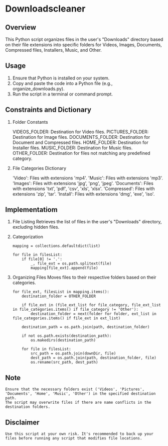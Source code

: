 # Downloadscleaner

## Overview

This Python script organizes files in the user's "Downloads" directory based on their file extensions into specific folders for Videos, Images, Documents, Compressed files, Installers, Music, and Other.

## Usage
1. Ensure that Python is installed on your system.
2. Copy and paste the code into a Python file (e.g., organize\_downloads.py).
3. Run the script in a terminal or command prompt.

## Constraints and Dictionary
1. Folder Constants

    VIDEOS_FOLDER: Destination for Video files.
    PICTURES_FOLDER: Destination for Image files.
    DOCUMENTS_FOLDER: Destination for Document and Compressed files.
    HOME_FOLDER: Destination for Installer files.
    MUSIC_FOLDER: Destination for Music files.
    OTHER_FOLDER: Destination for files not matching any predefined category.

2. File Categories Dictionary

    'Video': Files with extensions 'mp4'.
    'Music': Files with extensions 'mp3'.
    'Images': Files with extensions 'jpg', 'png', 'jpeg'.
    'Documents': Files with extensions 'txt', 'pdf', 'csv', 'xls', 'xlsx'.
    'Compressed': Files with extensions 'zip', 'tar'.
    'Install': Files with extensions 'dmg', 'exe', 'iso'.

## Implementatiom
1. File Listing
    Retrieves the list of files in the user's "Downloads" directory, excluding hidden files.

2. Categorization
    ```
    mapping = collections.defaultdict(list)

    for file in filesList:
        if file[0] != '.':
            _, file_ext = os.path.splitext(file)
            mapping[file_ext].append(file)

    ```

3. Organizing Files
    Moves files to their  respective folders based on their categories.
    ```
    for file_ext, filesList in mapping.items():
        destination_folder = OTHER_FOLDER

        if file_ext in (file_ext_list for file_category, file_ext_list in file_categories.items() if file_category != 'Other'):
            destination_folder = next(folder for folder, ext_list in file_categories.items() if file_ext in ext_list)

        destination_path = os.path.join(path, destination_folder)

        if not os.path.exists(destination_path):
            os.makedirs(destination_path)

        for file in filesList:
            src_path = os.path.join(downDir, file)
            dest_path = os.path.join(path, destination_folder, file)
            os.rename(src_path, dest_path)
    ```
## Note
    Ensure that the necessary folders exist ('Videos', 'Pictures', 'Documents', 'Home', 'Music', 'Other') in the specified destination path.
    The script may overwrite files if there are name conflicts in the destination folders.

## Disclaimer
    Use this script at your own risk. It's recommended to back up your files before running any script that modifies file locations.
